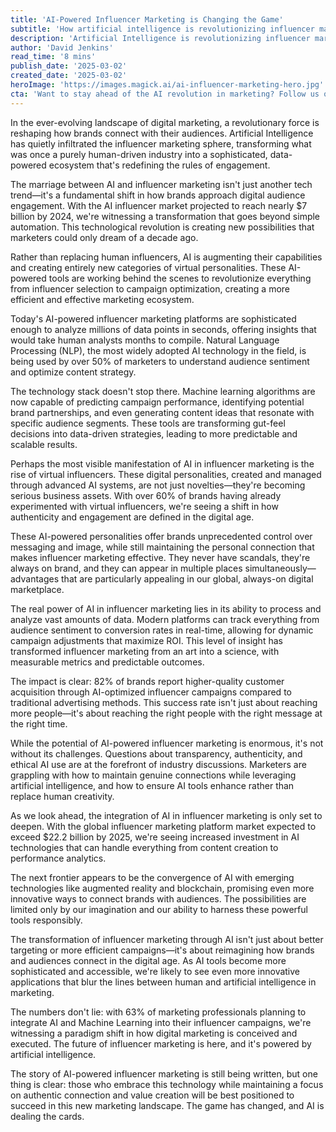 ```yaml
---
title: 'AI-Powered Influencer Marketing is Changing the Game'
subtitle: 'How artificial intelligence is revolutionizing influencer marketing strategies'
description: 'Artificial Intelligence is revolutionizing influencer marketing, creating a sophisticated, data-powered ecosystem that's redefining digital engagement. With AI influencer markets projected to reach $7 billion by 2024, the integration of machine learning, virtual influencers, and advanced analytics is transforming how brands connect with audiences.'
author: 'David Jenkins'
read_time: '8 mins'
publish_date: '2025-03-02'
created_date: '2025-03-02'
heroImage: 'https://images.magick.ai/ai-influencer-marketing-hero.jpg'
cta: 'Want to stay ahead of the AI revolution in marketing? Follow us on LinkedIn for daily insights into how artificial intelligence is reshaping the future of digital engagement.'
---
```


In the ever-evolving landscape of digital marketing, a revolutionary force is reshaping how brands connect with their audiences. Artificial Intelligence has quietly infiltrated the influencer marketing sphere, transforming what was once a purely human-driven industry into a sophisticated, data-powered ecosystem that's redefining the rules of engagement.

The marriage between AI and influencer marketing isn't just another tech trend—it's a fundamental shift in how brands approach digital audience engagement. With the AI influencer market projected to reach nearly $7 billion by 2024, we're witnessing a transformation that goes beyond simple automation. This technological revolution is creating new possibilities that marketers could only dream of a decade ago.

Rather than replacing human influencers, AI is augmenting their capabilities and creating entirely new categories of virtual personalities. These AI-powered tools are working behind the scenes to revolutionize everything from influencer selection to campaign optimization, creating a more efficient and effective marketing ecosystem.

Today's AI-powered influencer marketing platforms are sophisticated enough to analyze millions of data points in seconds, offering insights that would take human analysts months to compile. Natural Language Processing (NLP), the most widely adopted AI technology in the field, is being used by over 50% of marketers to understand audience sentiment and optimize content strategy.

The technology stack doesn't stop there. Machine learning algorithms are now capable of predicting campaign performance, identifying potential brand partnerships, and even generating content ideas that resonate with specific audience segments. These tools are transforming gut-feel decisions into data-driven strategies, leading to more predictable and scalable results.

Perhaps the most visible manifestation of AI in influencer marketing is the rise of virtual influencers. These digital personalities, created and managed through advanced AI systems, are not just novelties—they're becoming serious business assets. With over 60% of brands having already experimented with virtual influencers, we're seeing a shift in how authenticity and engagement are defined in the digital age.

These AI-powered personalities offer brands unprecedented control over messaging and image, while still maintaining the personal connection that makes influencer marketing effective. They never have scandals, they're always on brand, and they can appear in multiple places simultaneously—advantages that are particularly appealing in our global, always-on digital marketplace.

The real power of AI in influencer marketing lies in its ability to process and analyze vast amounts of data. Modern platforms can track everything from audience sentiment to conversion rates in real-time, allowing for dynamic campaign adjustments that maximize ROI. This level of insight has transformed influencer marketing from an art into a science, with measurable metrics and predictable outcomes.

The impact is clear: 82% of brands report higher-quality customer acquisition through AI-optimized influencer campaigns compared to traditional advertising methods. This success rate isn't just about reaching more people—it's about reaching the right people with the right message at the right time.

While the potential of AI-powered influencer marketing is enormous, it's not without its challenges. Questions about transparency, authenticity, and ethical AI use are at the forefront of industry discussions. Marketers are grappling with how to maintain genuine connections while leveraging artificial intelligence, and how to ensure AI tools enhance rather than replace human creativity.

As we look ahead, the integration of AI in influencer marketing is only set to deepen. With the global influencer marketing platform market expected to exceed $22.2 billion by 2025, we're seeing increased investment in AI technologies that can handle everything from content creation to performance analytics.

The next frontier appears to be the convergence of AI with emerging technologies like augmented reality and blockchain, promising even more innovative ways to connect brands with audiences. The possibilities are limited only by our imagination and our ability to harness these powerful tools responsibly.

The transformation of influencer marketing through AI isn't just about better targeting or more efficient campaigns—it's about reimagining how brands and audiences connect in the digital age. As AI tools become more sophisticated and accessible, we're likely to see even more innovative applications that blur the lines between human and artificial intelligence in marketing.

The numbers don't lie: with 63% of marketing professionals planning to integrate AI and Machine Learning into their influencer campaigns, we're witnessing a paradigm shift in how digital marketing is conceived and executed. The future of influencer marketing is here, and it's powered by artificial intelligence.

The story of AI-powered influencer marketing is still being written, but one thing is clear: those who embrace this technology while maintaining a focus on authentic connection and value creation will be best positioned to succeed in this new marketing landscape. The game has changed, and AI is dealing the cards.